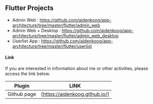 ## Flutter Projects

- Admin Web : https://github.com/aidenkoog/app-architecture/tree/master/flutter/admin_web
- Admin Web + Desktop : https://github.com/aidenkoog/app-architecture/tree/master/flutter/admin_web_desktop
- Userlist App : https://github.com/aidenkoog/app-architecture/tree/master/flutter/userlist

#### Link

If you are interested in information about me or other activities, please access the link below.

| Plugin      | LINK                           |
| ----------- | ------------------------------ |
| Github page | [https://aidenkoog.github.io/] |
